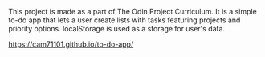 This project is made as a part of The Odin Project Curriculum. It is a simple to-do app that lets a user create lists with tasks featuring projects and priority options. localStorage is used as a storage for user's data.

 https://cam71101.github.io/to-do-app/
